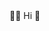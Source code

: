 <div align= "center
     <h2 style="border-bottom: 1px solid #21262d; color: #c9d1d9;"> 🧑‍💻 Hi 👋  </h2> <br> 
</div>
    
